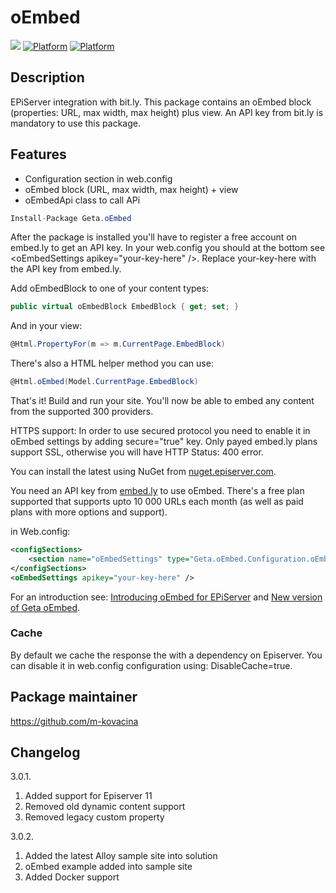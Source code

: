 # oEmbed

![](http://tc.geta.no/app/rest/builds/buildType:(id:TeamFrederik_OEmbed_OEmbedBuildAndPublishNuGetPackage)/statusIcon)
[![Platform](https://img.shields.io/badge/Platform-.NET%204.6.1-blue.svg?style=flat)](https://msdn.microsoft.com/en-us/library/w0x726c2%28v=vs.110%29.aspx)
[![Platform](https://img.shields.io/badge/Episerver-%2011-orange.svg?style=flat)](http://world.episerver.com/cms/) 

## Description
EPiServer integration with bit.ly. This package contains an oEmbed block (properties: URL, max width, max height) plus view. An API key from bit.ly is mandatory to use this package.

## Features
* Configuration section in web.config
* oEmbed block (URL, max width, max height) + view
* oEmbedApi class to call APi

```csharp
Install-Package Geta.oEmbed
```

After the package is installed you'll have to register a free account on embed.ly to get an API key. In your web.config you should at the bottom see &lt;oEmbedSettings apikey="your-key-here" /&gt;. Replace your-key-here with the API key from embed.ly.

Add oEmbedBlock to one of your content types:

```csharp
public virtual oEmbedBlock EmbedBlock { get; set; }
```

And in your view:

```csharp
@Html.PropertyFor(m => m.CurrentPage.EmbedBlock)
```

There's also a HTML helper method you can use:

```csharp
@Html.oEmbed(Model.CurrentPage.EmbedBlock)
```

That's it! Build and run your site. You'll now be able to embed any content from the supported 300 providers.


HTTPS support:
In order to use secured protocol you need to enable it in oEmbed settings by adding secure="true" key. Only payed embed.ly plans support SSL, otherwise you will have HTTP Status: 400 error.

You can install the latest using NuGet from [nuget.episerver.com](http://nuget.episerver.com).

You need an API key from [embed.ly](http://embed.ly) to use oEmbed. There's a free plan supported that supports upto 10 000 URLs each month (as well as paid plans with more options and support).

in Web.config:
```xml
<configSections>
    <section name="oEmbedSettings" type="Geta.oEmbed.Configuration.oEmbedSettings, Geta.oEmbed"/>
</configSections>
<oEmbedSettings apikey="your-key-here" />
```

For an introduction see: [Introducing oEmbed for EPiServer](http://www.frederikvig.com/2010/09/introducing-oembed-for-episerver/) and [New version of Geta oEmbed](http://geta.no/blogg/new-version-of-geta-oembed/).

### Cache

By default we cache the response the with a dependency on Episerver. You can disable it in web.config configuration using: DisableCache=true.

## Package maintainer
https://github.com/m-kovacina

## Changelog

3.0.1.
  1. Added support for Episerver 11
  2. Removed old dynamic content support
  3. Removed legacy custom property

3.0.2.
  1. Added the latest Alloy sample site into solution
  2. oEmbed example added into sample site
  3. Added Docker support
